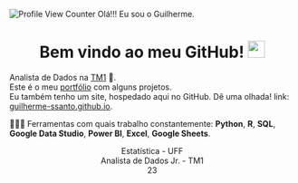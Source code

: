
![Profile View Counter](https://komarev.com/ghpvc/?username=guilherme-ssanto&color=brightgreen) Olá!!! Eu sou o Guilherme.

<h1 align="center">Bem vindo ao meu GitHub! <img src="https://raw.githubusercontent.com/iampavangandhi/iampavangandhi/master/gifs/Hi.gif" width="30px"></h1>

Analista de Dados na [TM1](https://tm1.com.br) 💚.  
Este é o meu [portfólio](https://github.com/guilherme-ssanto?tab=repositories) com alguns projetos.   
Eu também tenho um site, hospedado aqui no GitHub. Dê uma olhada! link: [guilherme-ssanto.github.io](https://guilherme-ssanto.github.io/).

👨🏻‍💻 Ferramentas com quais trabalho constantemente: **Python**, **R**, **SQL**, **Google Data Studio**, **Power BI**, **Excel**, **Google Sheets**.

<p align="center">Estatística - UFF <br>Analista de Dados Jr. - TM1<br>23</p>

